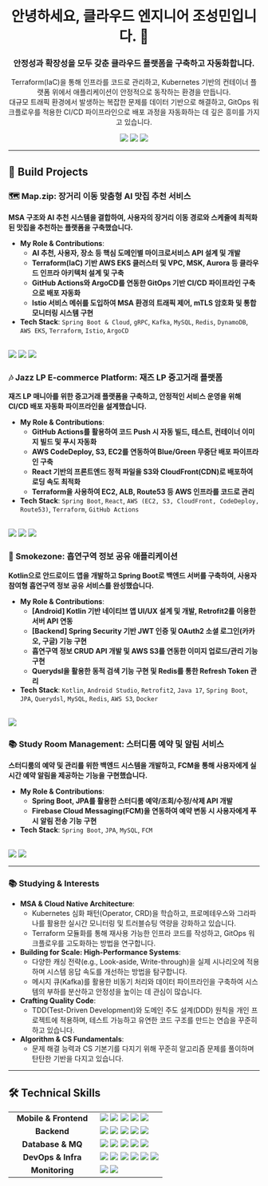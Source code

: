 <div align="center">
  
# 안녕하세요, 클라우드 엔지니어 조성민입니다. 👋
### 안정성과 확장성을 모두 갖춘 클라우드 플랫폼을 구축하고 자동화합니다.

<p>
  Terraform(IaC)을 통해 인프라를 코드로 관리하고, Kubernetes 기반의 컨테이너 플랫폼 위에서 애플리케이션이 안정적으로 동작하는 환경을 만듭니다.
  <br>
  대규모 트래픽 환경에서 발생하는 복잡한 문제를 데이터 기반으로 해결하고, GitOps 워크플로우를 적용한 CI/CD 파이프라인으로 배포 과정을 자동화하는 데 깊은 흥미를 가지고 있습니다.
</p>

<p>
  <a href="https://csm123455.github.io" target="_blank"><img src="https://img.shields.io/badge/Portfolio-25D366?style=for-the-badge&logo=wechat&logoColor=white"></a>
  <a href="https://memo0051.tistory.com/" target="_blank"><img src="https://img.shields.io/badge/Blog-F74C02?style=for-the-badge&logo=tistory&logoColor=white"></a>
  <a href="https://www.notion.so/1c290cdc092e80519852ec8ad4252243" target="_blank"><img src="https://img.shields.io/badge/Notion-000000?style=for-the-badge&logo=notion&logoColor=white"></a>
</p>
</div>

---

## 🚀 Build Projects

### 🗺️ Map.zip: 장거리 이동 맞춤형 AI 맛집 추천 서비스
**MSA 구조와 AI 추천 시스템을 결합하여, 사용자의 장거리 이동 경로와 스케줄에 최적화된 맛집을 추천하는 플랫폼을 구축했습니다.**
- **My Role & Contributions**:
  - **AI 추천, 사용자, 장소 등 핵심 도메인별 마이크로서비스 API 설계 및 개발**
  - **Terraform(IaC) 기반 AWS EKS 클러스터 및 VPC, MSK, Aurora 등 클라우드 인프라 아키텍처 설계 및 구축**
  - **GitHub Actions와 ArgoCD를 연동한 GitOps 기반 CI/CD 파이프라인 구축으로 배포 자동화**
  - **Istio 서비스 메쉬를 도입하여 MSA 환경의 트래픽 제어, mTLS 암호화 및 통합 모니터링 시스템 구현**
- **Tech Stack**: `Spring Boot & Cloud`, `gRPC`, `Kafka`, `MySQL`, `Redis`, `DynamoDB`, `AWS EKS`, `Terraform`, `Istio`, `ArgoCD`
<br/>
<a href="https://www.notion.so/likelion/1f444860a4f480339472e6f8743816aa?p=25344860a4f480e994e7ea34ff53a849&pm=s"><img src="https://img.shields.io/badge/Project_Details-Notion-000000?style=for-the-badge&logo=notion&logoColor=white"></a>
<a href="https://github.com/CLD3rd-Team4/App"><img src="https://img.shields.io/badge/Application_Code-GitHub-181717?style=for-the-badge&logo=github&logoColor=white"></a>
<a href="https://github.com/CLD3rd-Team4/Infra"><img src="https://img.shields.io/badge/Infrastructure_Code-GitHub-181717?style=for-the-badge&logo=github&logoColor=white"></a>

<br/>

### 🎶 Jazz LP E-commerce Platform: 재즈 LP 중고거래 플랫폼
**재즈 LP 매니아를 위한 중고거래 플랫폼을 구축하고, 안정적인 서비스 운영을 위해 CI/CD 배포 자동화 파이프라인을 설계했습니다.**
- **My Role & Contributions**:
  - **GitHub Actions를 활용하여 코드 Push 시 자동 빌드, 테스트, 컨테이너 이미지 빌드 및 푸시 자동화**
  - **AWS CodeDeploy, S3, EC2를 연동하여 Blue/Green 무중단 배포 파이프라인 구축**
  - **React 기반의 프론트엔드 정적 파일을 S3와 CloudFront(CDN)로 배포하여 로딩 속도 최적화**
  - **Terraform을 사용하여 EC2, ALB, Route53 등 AWS 인프라를 코드로 관리**
- **Tech Stack**: `Spring Boot`, `React`, `AWS (EC2, S3, CloudFront, CodeDeploy, Route53)`, `Terraform`, `GitHub Actions`
<br/>
<a href="https://www.notion.so/likelion/1f444860a4f480339472e6f8743816aa?p=22a44860a4f4803bb60cf51c5424d90f&pm=c"><img src="https://img.shields.io/badge/Project_Details-Notion-000000?style=for-the-badge&logo=notion&logoColor=white"></a>
<a href="https://github.com/CLD-3rd/team1-infra/tree/dev"><img src="https://img.shields.io/badge/Infrastructure_Code-GitHub-181717?style=for-the-badge&logo=github&logoColor=white"></a>
<a href="https://github.com/CLD-3rd/team1-manifest/tree/dev"><img src="https://img.shields.io/badge/Manifest_Code-GitHub-181717?style=for-the-badge&logo=github&logoColor=white"></a>

<br/>

### 🚬 Smokezone: 흡연구역 정보 공유 애플리케이션
**Kotlin으로 안드로이드 앱을 개발하고 Spring Boot로 백엔드 서버를 구축하여, 사용자 참여형 흡연구역 정보 공유 서비스를 완성했습니다.**
- **My Role & Contributions**:
  - **[Android] Kotlin 기반 네이티브 앱 UI/UX 설계 및 개발, Retrofit2를 이용한 서버 API 연동**
  - **[Backend] Spring Security 기반 JWT 인증 및 OAuth2 소셜 로그인(카카오, 구글) 기능 구현**
  - **흡연구역 정보 CRUD API 개발 및 AWS S3를 연동한 이미지 업로드/관리 기능 구현**
  - **Querydsl을 활용한 동적 검색 기능 구현 및 Redis를 통한 Refresh Token 관리**
- **Tech Stack**: `Kotlin`, `Android Studio`, `Retrofit2`, `Java 17`, `Spring Boot`, `JPA`, `Querydsl`, `MySQL`, `Redis`, `AWS S3`, `Docker`
<br/>
<a href="https://github.com/csm123455/Smokezone"><img src="https://img.shields.io/badge/Source_Code-GitHub-181717?style=for-the-badge&logo=github&logoColor=white"></a>

<br/>

### 📚 Study Room Management: 스터디룸 예약 및 알림 서비스
**스터디룸의 예약 및 관리를 위한 백엔드 시스템을 개발하고, FCM을 통해 사용자에게 실시간 예약 알림을 제공하는 기능을 구현했습니다.**
- **My Role & Contributions**:
  - **Spring Boot, JPA를 활용한 스터디룸 예약/조회/수정/삭제 API 개발**
  - **Firebase Cloud Messaging(FCM)을 연동하여 예약 변동 시 사용자에게 푸시 알림 전송 기능 구현**
- **Tech Stack**: `Spring Boot`, `JPA`, `MySQL`, `FCM`
<br/>
<a href="https://www.notion.so/likelion/1f444860a4f480339472e6f8743816aa?p=1f544860a4f48080a2fde7549105b848&pm=c"><img src="https://img.shields.io/badge/Project_Details-Notion-000000?style=for-the-badge&logo=notion&logoColor=white"></a>
<a href="https://github.com/CLD-3rd/infra-team4"><img src="https://img.shields.io/badge/Source_Code-GitHub-181717?style=for-the-badge&logo=github&logoColor=white"></a>

---

### 📚 Studying & Interests
- **MSA & Cloud Native Architecture**:
  - Kubernetes 심화 패턴(Operator, CRD)을 학습하고, 프로메테우스와 그라파나를 활용한 실시간 모니터링 및 트러블슈팅 역량을 강화하고 있습니다.
  - Terraform 모듈화를 통해 재사용 가능한 인프라 코드를 작성하고, GitOps 워크플로우를 고도화하는 방법을 연구합니다.
- **Building for Scale: High-Performance Systems**:
  - 다양한 캐싱 전략(e.g., Look-aside, Write-through)을 실제 시나리오에 적용하며 시스템 응답 속도를 개선하는 방법을 탐구합니다.
  - 메시지 큐(Kafka)를 활용한 비동기 처리와 데이터 파이프라인을 구축하여 시스템의 부하를 분산하고 안정성을 높이는 데 관심이 많습니다.
- **Crafting Quality Code**:
  - TDD(Test-Driven Development)와 도메인 주도 설계(DDD) 원칙을 개인 프로젝트에 적용하며, 테스트 가능하고 유연한 코드 구조를 만드는 연습을 꾸준히 하고 있습니다.
- **Algorithm & CS Fundamentals**:
  - 문제 해결 능력과 CS 기본기를 다지기 위해 꾸준히 알고리즘 문제를 풀이하며 탄탄한 기반을 다지고 있습니다.

---

## 🛠️ Technical Skills
<table>
  <tr>
    <td align="center" width="160">
      <strong>Mobile & Frontend</strong>
    </td>
    <td>
      <img src="https://img.shields.io/badge/Kotlin-7F52FF?style=for-the-badge&logo=kotlin&logoColor=white"/>
      <img src="https://img.shields.io/badge/Android Studio-3DDC84?style=for-the-badge&logo=android-studio&logoColor=white"/>
      <img src="https://img.shields.io/badge/React-61DAFB?style=for-the-badge&logo=react&logoColor=black"/>
      <img src="https://img.shields.io/badge/Next.js-000000?style=for-the-badge&logo=next.js&logoColor=white"/>
      <img src="https://img.shields.io/badge/TypeScript-3178C6?style=for-the-badge&logo=typescript&logoColor=white"/>
    </td>
  </tr>
  <tr>
    <td align="center">
      <strong>Backend</strong>
    </td>
    <td>
      <img src="https://img.shields.io/badge/Java-007396?style=for-the-badge&logo=java&logoColor=white"/>
      <img src="https://img.shields.io/badge/Spring Boot-6DB33F?style=for-the-badge&logo=spring-boot&logoColor=white"/>
      <img src="https://img.shields.io/badge/Spring Cloud-6DB33F?style=for-the-badge&logo=spring&logoColor=white"/>
      <img src="https://img.shields.io/badge/gRPC-000000?style=for-the-badge&logo=grpc&logoColor=white"/>
      <img src="https://img.shields.io/badge/JPA-A46A42?style=for-the-badge&logo=hibernate&logoColor=white"/>
    </td>
  </tr>
  <tr>
    <td align="center">
      <strong>Database & MQ</strong>
    </td>
    <td>
      <img src="https://img.shields.io/badge/MySQL-4479A1?style=for-the-badge&logo=mysql&logoColor=white"/>
      <img src="https://img.shields.io/badge/Amazon Aurora-007396?style=for-the-badge&logo=amazon-aurora&logoColor=white"/>
      <img src="https://img.shields.io/badge/Amazon DynamoDB-4053D6?style=for-the-badge&logo=amazon-dynamodb&logoColor=white"/>
      <img src="https://img.shields.io/badge/Redis-DC382D?style=for-the-badge&logo=redis&logoColor=white"/>
      <img src="https://img.shields.io/badge/Apache Kafka-231F20?style=for-the-badge&logo=apache-kafka&logoColor=white"/>
    </td>
  </tr>
    <tr>
    <td align="center">
      <strong>DevOps & Infra</strong>
    </td>
    <td>
      <img src="https://img.shields.io/badge/Amazon AWS-232F3E?style=for-the-badge&logo=amazon-aws&logoColor=white"/>
      <img src="https://img.shields.io/badge/Kubernetes-326CE5?style=for-the-badge&logo=kubernetes&logoColor=white"/>
      <img src="https://img.shields.io/badge/Docker-2496ED?style=for-the-badge&logo=docker&logoColor=white"/>
      <img src="https://img.shields.io/badge/Terraform-7B42BC?style=for-the-badge&logo=terraform&logoColor=white"/>
      <img src="https://img.shields.io/badge/GitHub Actions-2088FF?style=for-the-badge&logo=github-actions&logoColor=white"/>
      <img src="https://img.shields.io/badge/ArgoCD-EF7B4D?style=for-the-badge&logo=argo&logoColor=white"/>
    </td>
  </tr>
  <tr>
    <td align="center">
      <strong>Monitoring</strong>
    </td>
    <td>
      <img src="https://img.shields.io/badge/Istio-466BB0?style=for-the-badge&logo=istio&logoColor=white"/>
      <img src="https://img.shields.io/badge/Prometheus-E6522C?style=for-the-badge&logo=prometheus&logoColor=white"/>
      <img src="https://img.shields.io/badge/Grafan
